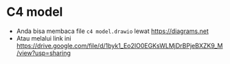 # C4 model

- Anda bisa membaca file `c4 model.drawio` lewat https://diagrams.net
- Atau melalui link ini https://drive.google.com/file/d/1byk1_Eo2IO0EGKsWLMjDrBPjeBXZK9_M/view?usp=sharing
